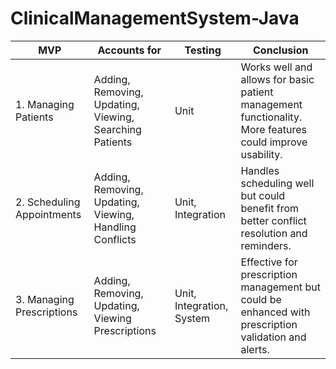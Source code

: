 # ClinicalManagementSystem-Java

| MVP                         | Accounts for                                           | Testing                          | Conclusion                                                                                           |
|-----------------------------|--------------------------------------------------------|----------------------------------|------------------------------------------------------------------------------------------------------|
| 1. Managing Patients        | Adding, Removing, Updating, Viewing, Searching Patients| Unit                             | Works well and allows for basic patient management functionality. More features could improve usability. |
| 2. Scheduling Appointments  | Adding, Removing, Updating, Viewing, Handling Conflicts| Unit, Integration                | Handles scheduling well but could benefit from better conflict resolution and reminders.               |
| 3. Managing Prescriptions   | Adding, Removing, Updating, Viewing Prescriptions      | Unit, Integration, System        | Effective for prescription management but could be enhanced with prescription validation and alerts.    |
